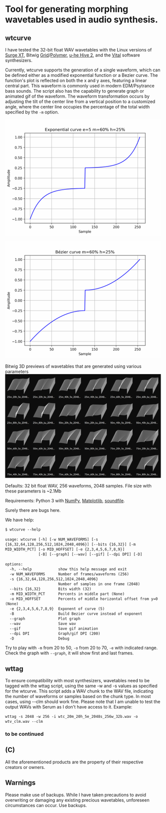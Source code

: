
# Tool for generating morphing wavetables used in audio synthesis.

## wtcurve

I have tested the 32-bit float WAV wavetables with the Linux versions of [Surge XT](https://surge-synthesizer.github.io/), Bitwig [Grid](https://www.bitwig.com/the-grid/)/[Polymer](https://www.bitwig.com/polymer/), [u-he Hive 2](https://u-he.com/products/hive/), and the [Vital](https://vital.audio/) software synthesizers.

Currently, wtcurve supports the generation of a single waveform, which can be defined either as a modified exponential function or a Bezier curve. The function's plot is reflected on both the x and y axes, featuring a linear central part. This waveform is commonly used in modern EDM/Psytrance bass sounds. The script also has the capability to generate graph or animated gif of the waveform. The waveform transformation occurs by adjusting the tilt of the center line from a vertical position to a customized angle, where the center line occupies the percentage of the total width specified by the `-m` option.

![Exponential waveforms](images/wtc_60m_25h_5e_anim.gif)

![Bézier waveforms](images/wtc_60m_25h_bz_anim.gif)

Bitwig 3D previews of wavetables that are generated using various parameters
![Bitwig previews](images/bitwig_previews.png)

Defaults: 32 bit float WAV, 256 waveforms, 2048 samples. File size with these parameters is ~2.1Mb

Requirements: Python 3 with [NumPy](https://numpy.org/install/), [Matplotlib](https://matplotlib.org), [soundfile](https://github.com/bastibe/python-soundfile).

Surely there are bugs here.

We have help:

```text
$ wtcurve --help

usage: wtcurve [-h] [-w NUM_WAVEFORMS] [-s {16,32,64,128,256,512,1024,2048,4096}] [--bits {16,32}] [-m MID_WIDTH_PCT] [-o MID_HOFFSET] [-e {2,3,4,5,6,7,8,9}]
               [-B] [--graph] [--wav] [--gif] [--dpi DPI] [-D]

options:
  -h, --help            show this help message and exit
  -w NUM_WAVEFORMS      Number of frames/waveforms (256)
  -s {16,32,64,128,256,512,1024,2048,4096}
                        Number of samples in one frame (2048)
  --bits {16,32}        Bits width (32)
  -m MID_WIDTH_PCT      Percents in middle part (None)
  -o MID_HOFFSET        Percents of middle horizontal offset from y=0 (None)
  -e {2,3,4,5,6,7,8,9}  Exponent of curve (5)
  -B                    Build Bezier curve instead of exponent
  --graph               Plot graph
  --wav                 Save wav
  --gif                 Save gif animation
  --dpi DPI             Graph/gif DPI (200)
  -D                    Debug
```

Try to play with `-m` from 20 to 50, `-o` from 20 to 70, `-e` with indicated range. Check the graph with `--graph`, it will show first and last frames.

## wttag

To ensure compatibility with most synthesizers, wavetables need to be tagged with the wttag script, using the same -w and -s values as specified for the wtcurve. This script adds a WAV chunk to the WAV file, indicating the number of waveforms or samples based on the chunk type. In most cases, using --clm should work fine. Please note that I am unable to test the output WAVs with Serum as I don't have access to it. Example:

```text
wttag -s 2048 -w 256 -i wtc_20m_20h_5e_2048s_256w_32b.wav -o wtv_clm.wav --clm
```

### to be continued

## (C)

All the aforementioned products are the property of their respective creators or owners.

## Warnings

Please make use of backups. While I have taken precautions to avoid overwriting or damaging any existing precious wavetables, unforeseen circumstances can occur. Use backups.
